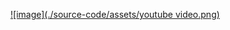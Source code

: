 [![image](./source-code/assets/youtube video.png)](https://www.youtube.com/embed/yv-1HvB2oS8 "VIDEO")
